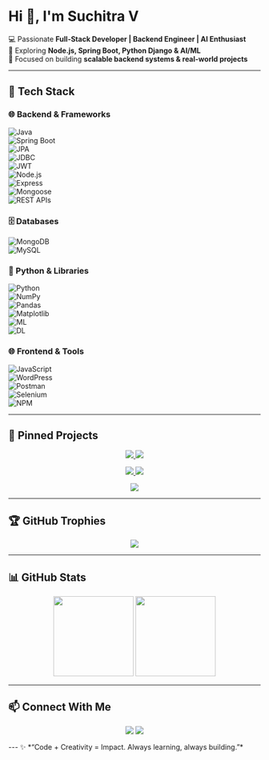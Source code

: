 # Hi 👋, I'm Suchitra V  

💻 Passionate **Full-Stack Developer | Backend Engineer | AI Enthusiast**  
🚀 Exploring **Node.js, Spring Boot, Python Django & AI/ML**  
🎯 Focused on building **scalable backend systems & real-world projects**  

---

## 🚀 Tech Stack

### 🌐 Backend & Frameworks  
![Java](https://img.shields.io/badge/Java-ED8B00?style=for-the-badge&logo=openjdk&logoColor=white)  
![Spring Boot](https://img.shields.io/badge/SpringBoot-6DB33F?style=for-the-badge&logo=springboot&logoColor=white)  
![JPA](https://img.shields.io/badge/JPA-59666C?style=for-the-badge&logo=hibernate&logoColor=white)  
![JDBC](https://img.shields.io/badge/JDBC-007396?style=for-the-badge&logo=java&logoColor=white)  
![JWT](https://img.shields.io/badge/JWT-000000?style=for-the-badge&logo=JSON%20web%20tokens)  
![Node.js](https://img.shields.io/badge/Node.js-43853D?style=for-the-badge&logo=node.js&logoColor=white)  
![Express](https://img.shields.io/badge/Express.js-000000?style=for-the-badge&logo=express&logoColor=white)  
![Mongoose](https://img.shields.io/badge/Mongoose-880000?style=for-the-badge&logo=mongoose&logoColor=white)  
![REST APIs](https://img.shields.io/badge/REST-02569B?style=for-the-badge&logo=postman&logoColor=white)  

### 🗄️ Databases  
![MongoDB](https://img.shields.io/badge/MongoDB-4EA94B?style=for-the-badge&logo=mongodb&logoColor=white)  
![MySQL](https://img.shields.io/badge/MySQL-005C84?style=for-the-badge&logo=mysql&logoColor=white)  

### 🐍 Python & Libraries  
![Python](https://img.shields.io/badge/Python-3776AB?style=for-the-badge&logo=python&logoColor=white)  
![NumPy](https://img.shields.io/badge/Numpy-013243?style=for-the-badge&logo=numpy&logoColor=white)  
![Pandas](https://img.shields.io/badge/Pandas-150458?style=for-the-badge&logo=pandas&logoColor=white)  
![Matplotlib](https://img.shields.io/badge/Matplotlib-11557c?style=for-the-badge&logo=plotly&logoColor=white)  
![ML](https://img.shields.io/badge/Machine%20Learning-102230?style=for-the-badge&logo=tensorflow&logoColor=orange)  
![DL](https://img.shields.io/badge/Deep%20Learning-FF6F00?style=for-the-badge&logo=keras&logoColor=white)  

### 🌐 Frontend & Tools  
![JavaScript](https://img.shields.io/badge/JavaScript-323330?style=for-the-badge&logo=javascript&logoColor=f7df1e)  
![WordPress](https://img.shields.io/badge/WordPress-21759B?style=for-the-badge&logo=wordpress&logoColor=white)  
![Postman](https://img.shields.io/badge/Postman-FF6C37?style=for-the-badge&logo=postman&logoColor=white)  
![Selenium](https://img.shields.io/badge/Selenium-43B02A?style=for-the-badge&logo=selenium&logoColor=white)  
![NPM](https://img.shields.io/badge/NPM-CB3837?style=for-the-badge&logo=npm&logoColor=white)  

---

## 📌 Pinned Projects  
<p align="center">
  <a href="https://github.com/Suchitra-V31/Web-development-projects">
    <img src="https://github-readme-stats.vercel.app/api/pin/?username=Suchitra-V31&repo=Web-development-projects&theme=tokyonight" />
  </a>
  <a href="https://github.com/Suchitra-V31/Java-Programming">
    <img src="https://github-readme-stats.vercel.app/api/pin/?username=Suchitra-V31&repo=Java-Programming&theme=tokyonight" />
  </a>
</p>
<p align="center">
  <a href="https://github.com/Suchitra-V31/LeetCode-Problems">
    <img src="https://github-readme-stats.vercel.app/api/pin/?username=Suchitra-V31&repo=LeetCode-Problems&theme=tokyonight" />
  </a>
  <a href="https://github.com/Suchitra-V31/Springboot-Projects">
    <img src="https://github-readme-stats.vercel.app/api/pin/?username=Suchitra-V31&repo=Springboot-Projects&theme=tokyonight" />
  </a>
</p>
<p align="center">
  <a href="https://github.com/Suchitra-V31/Machine-learning-projects">
    <img src="https://github-readme-stats.vercel.app/api/pin/?username=Suchitra-V31&repo=Machine-learning-projects&theme=tokyonight" />
  </a>
</p>

---
## 🏆 GitHub Trophies  
<p align="center">
  <img src="https://github-profile-trophy.vercel.app/?username=Suchitra-V31&theme=tokyonight&no-frame=true&row=1&column=6" />
</p>

---

## 📊 GitHub Stats
<p align="center">
  <img src="https://github-readme-stats.vercel.app/api?username=Suchitra-V31&show_icons=true&theme=tokyonight" height="160px"/>
  <img src="https://github-readme-streak-stats.herokuapp.com/?user=Suchitra-V31&theme=tokyonight" height="160px"/>
</p>

---

## 📫 Connect With Me  
<p align="center">
  <a href="mailto:suchitravelusamy@gmail.com"><img src="https://img.shields.io/badge/Email-D14836?style=for-the-badge&logo=gmail&logoColor=white"/></a>
    <a href="https://linkedin.com/in/YOUR_LINKEDIN"><img src="https://img.shields.io/badge/LinkedIn-blue?style=for-the-badge&logo=linkedin"/></a>

</p>
---
✨ *“Code + Creativity = Impact. Always learning, always building.”*  
